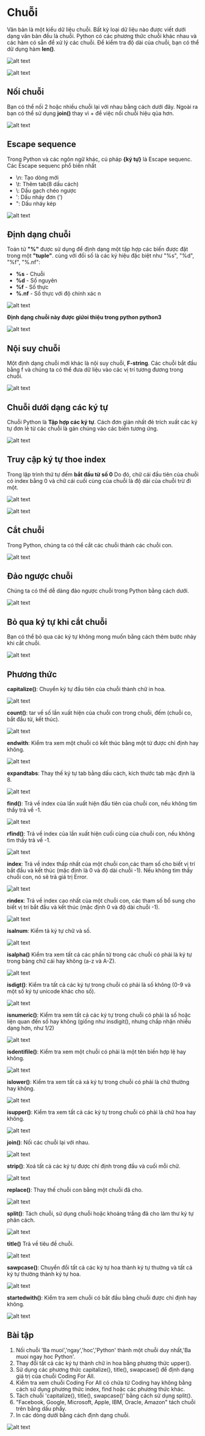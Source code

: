 # Chuỗi 
 Văn bản là một kiểu dữ liệu chuỗi. Bất kỳ loại dữ liệu nào được viết dưới dạng văn bản đều là chuỗi. Python có các phương thức chuỗi khác nhau và các hàm có sẵn để xử lý các chuỗi. Để kiểm tra độ dài của chuỗi, bạn có thể dử dụng hàm **len()**.

 ![alt text](image.png)

 ![alt text](image-1.png)

 ## Nối chuỗi 
 Bạn có thể nối 2 hoặc nhiều chuỗi lại với nhau bằng cách dưới đây. Ngoài ra bạn có thể sử dụng **join()** thay vì + để việc nối chuỗi hiệu qủa hơn. 

 ![alt text](image-2.png)

 ## Escape sequence 

 Trong Python và các ngôn ngữ khác, cú pháp **\{ký tự}** là Escape sequenc. Các Escape sequenc phổ biên nhất 
 - \n: Tạo dòng mới 
 - \t: Thêm tab(8 dấu cách) 
 - \\: Dấu gạch chéo ngược
 - \': Dấu nháy đơn (') 
 - \": Dấu nháy kép 

 ![alt text](image-3.png)

 ## Định dạng chuỗi 

 Toán tử **"%"** được sử dụng để định dạng một tập hợp các biến được đặt trong một **"tuple"**. cùng với đối số là các ký hiệu đặc biệt như "%s", "%d", "%f", "%.nf":
 - **%s** - Chuỗi 
 - **%d** - Số nguyên 
 - **%f** - Số thực
 - **%.nf** - Số thực với độ chính xác n

![alt text](image-4.png)

**Định dạng chuỗi này được giứoi thiệu trong python python3**

![alt text](image-5.png)

## Nội suy chuỗi 

Một định dạng chuỗi mới khác là nội suy chuỗi, **F-string**. Các chuỗi bắt đầu bằng f và chúng ta có thể đưa dữ liệu vào các vị trí tương đương trong chuỗi.

![alt text](image-6.png)

## Chuỗi dưới dạng các ký tự 

Chuỗi Python là **Tập hợp các ký tự**. Cách đơn giản nhất đẻ trích xuất các ký tự đơn lẻ từ các chuỗi là gán chúng vào các biến tương ứng. 

![alt text](image-7.png)

## Truy cập ký tự thoe index

Trong lập trình thứ tự đếm **bắt đầu từ số 0** Do đó, chữ cái đầu tiên của chuỗi có index bằng 0 và chữ cái cuối cùng của chuỗi là độ dài của chuỗi trừ đi một. 

![alt text](image-8.png)

![alt text](image-9.png)

## Cắt chuỗi 

Trong Python, chúng ta có thể cắt các chuỗi thành các chuỗi con.

![alt text](image-10.png)

## Đảo ngược chuỗi 

Chúng ta có thể dễ dàng đảo ngược chuỗi trong Python bằng cách dưới. 

![alt text](image-11.png)

## Bỏ qua ký tự khi cắt chuỗi 

Bạn có thể bỏ qua các ký tự không mong muốn bằng cách thêm bước nhảy khi cắt chuỗi. 

![alt text](image-12.png)

## Phương thức 
**capitalize()**: Chuyển ký tự đầu tiên của chuỗi thành chữ in hoa.

![alt text](image-13.png)

**count()**: tar về số lần xuất hiện của chuỗi con trong chuỗi, đếm (chuỗi co, bắt đầu từ, kết thúc).  

![alt text](image-14.png)

**endwith**: Kiểm tra xem một chuỗi có kết thúc bằng một từ được chỉ định hay không. 

![alt text](image-15.png)

**expandtabs**: Thay thế ký tự tab bằng dấu cách, kích thước tab mặc định là 8. 

![alt text](image-16.png)

**find()**: Trả về index của lần xuất hiện đầu tiên của chuỗi con, nếu không tìm thấy trả về -1. 

![alt text](image-17.png)

**rfind()**: Trả về index của lần xuất hiện cuối cùng của chuỗi con, nếu không tìm thấy trả về -1. 

![alt text](image-18.png)

**index**: Trả về index thấp nhất của một chuỗi con,các tham số cho biết vị trí bắt đầu và kết thúc (mặc định là 0 và độ dài chuỗi -1). Nếu không tìm thấy chuỗi con, nó sẽ trả giá trị Error.

![alt text](image-19.png)

**rindex**: Trả về index cao nhất của một chuỗi con, các tham số bổ sung cho biết vị trí bắt đầu và kết thúc (mặc định 0 và độ dài chuỗi -1).

![alt text](image-20.png)

**isalnum**: Kiểm tả ký tự chữ và số.

![alt text](image-21.png)

**isalpha()** Kiểm tra xem tất cả các phần tử trong các chuỗi có phải là ký tự trong bảng chữ cái hay không (a-z và A-Z).

![alt text](image-22.png)

**isdigt()**: Kiểm tra tất cả các ký tự trong chuỗi có phải là số không (0-9 và một số ký tự unicode khác cho số). 

![alt text](image-23.png)

**isnumeric()**: Kiểm tra xem tất cả các ký tự trong chuỗi có phải là số hoặc liện quan đến số hay không (giống như insdigit(), nhưng chấp nhận nhiều dạng hơn, như 1/2)

![alt text](image-24.png)

**isdentifile()**: Kiểm tra xem một chuỗi có phải là một tên biến hợp lệ hay không. 

![alt text](image-25.png)

**islower()**: Kiểm tra xem tất cả xá ký tự trong chuỗi có phải là chữ thường hay không. 

![alt text](image-26.png)

**isupper()**: Kiểm tra xem tất cả các ký tự trong chuỗi có phải là chữ hoa hay không. 

![alt text](image-27.png)

**join()**: Nối các chuỗi lại với nhau. 

![alt text](image-28.png)

**strip()**: Xoá tất cả các ký tự được chỉ định trong đầu và cuối mỗi chữ. 

![alt text](image-29.png)

**replace()**: Thay thế chuỗi con bằng một chuỗi đã cho. 

![alt text](image-30.png)

**split()**: Tách chuỗi, sử dụng chuỗi hoặc khoảng trắng đã cho làm thư ký tự phân cách. 

![alt text](image-31.png)

**title()** Trả về tiêu đề chuỗi. 

![alt text](image-32.png)

**sawpcase()**: Chuyển đổi tất cả các ký tự hoa thành ký tự thường và tất cả ký tự thường thành ký tự hoa. 

![alt text](image-33.png)

**startedwith()**: Kiểm tra xem chuỗi có bắt đầu bằng chuỗi được chỉ định hay không. 

![alt text](image-34.png)

## Bài tập 

1. Nối chuỗi 'Ba muoi','ngay','hoc','Python' thành một chuỗi duy nhất,'Ba muoi ngay hoc Python'.
2. Thay đổi tất cả các ký tự thành chữ in hoa bằng phương thức upper().
3. Sử dụng các phương thức capitalize(), title(), swapcase() để định dạng giá trị của chuỗi Coding For All. 
4.  Kiểm tra xem chuỗi Coding For All có chứa từ Coding hay không bằng cách sử dụng phương thức index, find hoặc các phương thức khác.
5. Tách chuỗi 'capitalize(), title(), swapcase()' bằng cách sử dụng split().
6. "Facebook, Google, Microsoft, Apple, IBM, Oracle, Amazon" tách chuỗi trên bằng dấu phẩy.
7. In các dòng dưới bằng cách định dạng chuỗi.

![alt text](image-35.png)


